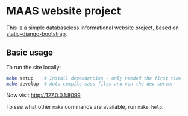 MAAS website project
===

This is a simple databaseless informational website project, based on
[static-django-bootstrap](https://github.com/ubuntudesign/static-django-bootstrap).

Basic usage
---

To run the site locally:

``` bash
make setup    # Install dependencies - only needed the first time
make develop  # Auto-compile sass files and run the dev server
```

Now visit <http://127.0.0.1:8099>

To see what other `make` commands are available, run `make help`.
